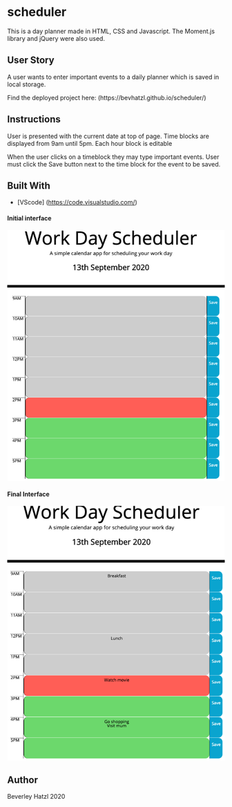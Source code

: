 # scheduler
This is a day planner made in HTML, CSS and Javascript. The Moment.js library and jQuery were also used.

## User Story
<p>A user wants to enter important events to a daily planner which is saved in local storage.<p>
<p>Find the deployed project here: (https://bevhatzl.github.io/scheduler/)</p>

## Instructions
<p>User is presented with the current date at top of page. Time blocks are displayed from 9am until 5pm. Each hour block is editable</p>
<p>When the user clicks on a timeblock they may type important events. User must click the Save button next to the time block for the event to be saved.</p>

## Built With

* [VScode] (https://code.visualstudio.com/) 


#### Initial interface

![Screenshot of blank page of Work Day Scheduler](/images/screen1.png)

#### Final Interface

![Screenshot of Work Day Scheduler with saved events entered](/images/screen2.png)

## Author
Beverley Hatzl 2020

